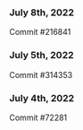 ### July 8th, 2022

Commit #216841

### July 5th, 2022

Commit #314353


### July 4th, 2022

Commit #72281
